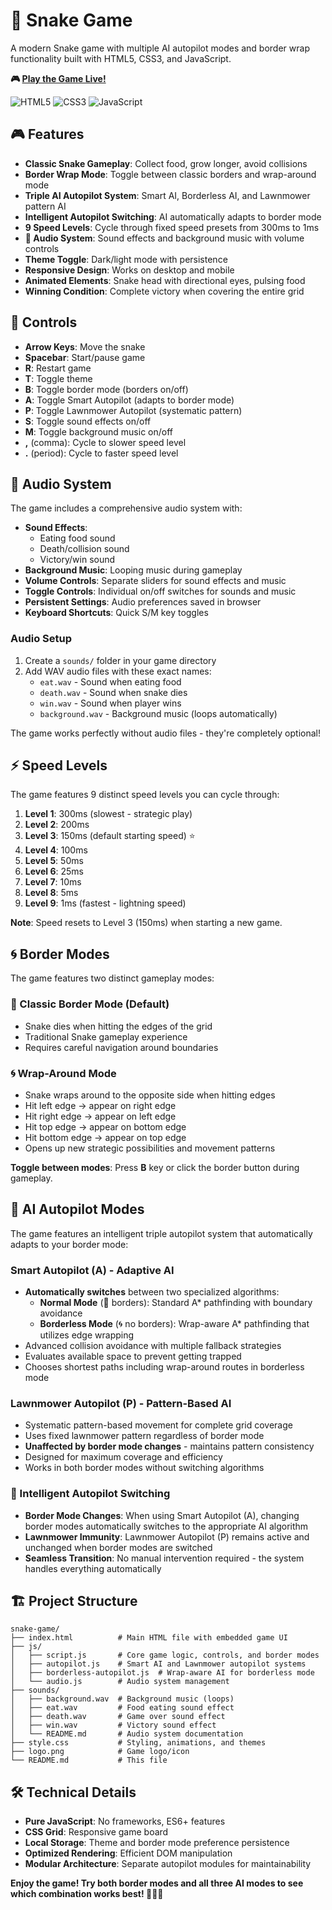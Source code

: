 # 🐍 Snake Game

A modern Snake game with multiple AI autopilot modes and border wrap functionality built with HTML5, CSS3, and JavaScript.

**🎮 [Play the Game Live!](https://foxeronthepath.github.io/snake-game/)**

![HTML5](https://img.shields.io/badge/HTML5-E34F26?logo=html5&logoColor=white) ![CSS3](https://img.shields.io/badge/CSS3-1572B6?logo=css3&logoColor=white) ![JavaScript](https://img.shields.io/badge/JavaScript-F7DF1E?logo=javascript&logoColor=black)

## 🎮 Features

- **Classic Snake Gameplay**: Collect food, grow longer, avoid collisions
- **Border Wrap Mode**: Toggle between classic borders and wrap-around mode
- **Triple AI Autopilot System**: Smart AI, Borderless AI, and Lawnmower pattern AI
- **Intelligent Autopilot Switching**: AI automatically adapts to border mode
- **9 Speed Levels**: Cycle through fixed speed presets from 300ms to 1ms
- **🎵 Audio System**: Sound effects and background music with volume controls
- **Theme Toggle**: Dark/light mode with persistence
- **Responsive Design**: Works on desktop and mobile
- **Animated Elements**: Snake head with directional eyes, pulsing food
- **Winning Condition**: Complete victory when covering the entire grid

## 🎯 Controls

- **Arrow Keys**: Move the snake
- **Spacebar**: Start/pause game
- **R**: Restart game
- **T**: Toggle theme
- **B**: Toggle border mode (borders on/off)
- **A**: Toggle Smart Autopilot (adapts to border mode)
- **P**: Toggle Lawnmower Autopilot (systematic pattern)
- **S**: Toggle sound effects on/off
- **M**: Toggle background music on/off
- **,** (comma): Cycle to slower speed level
- **.** (period): Cycle to faster speed level

## 🎵 Audio System

The game includes a comprehensive audio system with:

- **Sound Effects**: 
  - Eating food sound
  - Death/collision sound  
  - Victory/win sound
- **Background Music**: Looping music during gameplay
- **Volume Controls**: Separate sliders for sound effects and music
- **Toggle Controls**: Individual on/off switches for sounds and music
- **Persistent Settings**: Audio preferences saved in browser
- **Keyboard Shortcuts**: Quick S/M key toggles

### Audio Setup
1. Create a `sounds/` folder in your game directory
2. Add WAV audio files with these exact names:
   - `eat.wav` - Sound when eating food
   - `death.wav` - Sound when snake dies
   - `win.wav` - Sound when player wins  
   - `background.wav` - Background music (loops automatically)

The game works perfectly without audio files - they're completely optional!

## ⚡ Speed Levels

The game features 9 distinct speed levels you can cycle through:

1. **Level 1**: 300ms (slowest - strategic play)
2. **Level 2**: 200ms 
3. **Level 3**: 150ms (default starting speed) ⭐
4. **Level 4**: 100ms
5. **Level 5**: 50ms
6. **Level 6**: 25ms
7. **Level 7**: 10ms
8. **Level 8**: 5ms
9. **Level 9**: 1ms (fastest - lightning speed)

**Note**: Speed resets to Level 3 (150ms) when starting a new game.

## 🌀 Border Modes

The game features two distinct gameplay modes:

### 🚪 Classic Border Mode (Default)
- Snake dies when hitting the edges of the grid
- Traditional Snake gameplay experience
- Requires careful navigation around boundaries

### 🌀 Wrap-Around Mode
- Snake wraps around to the opposite side when hitting edges
- Hit left edge → appear on right edge
- Hit right edge → appear on left edge  
- Hit top edge → appear on bottom edge
- Hit bottom edge → appear on top edge
- Opens up new strategic possibilities and movement patterns

**Toggle between modes**: Press **B** key or click the border button during gameplay.

## 🤖 AI Autopilot Modes

The game features an intelligent triple autopilot system that automatically adapts to your border mode:

### Smart Autopilot (A) - Adaptive AI
- **Automatically switches** between two specialized algorithms:
  - **Normal Mode** (🚪 borders): Standard A* pathfinding with boundary avoidance
  - **Borderless Mode** (🌀 no borders): Wrap-aware A* pathfinding that utilizes edge wrapping
- Advanced collision avoidance with multiple fallback strategies
- Evaluates available space to prevent getting trapped
- Chooses shortest paths including wrap-around routes in borderless mode

### Lawnmower Autopilot (P) - Pattern-Based AI
- Systematic pattern-based movement for complete grid coverage
- Uses fixed lawnmower pattern regardless of border mode
- **Unaffected by border mode changes** - maintains pattern consistency
- Designed for maximum coverage and efficiency
- Works in both border modes without switching algorithms

### 🔄 Intelligent Autopilot Switching
- **Border Mode Changes**: When using Smart Autopilot (A), changing border modes automatically switches to the appropriate AI algorithm
- **Lawnmower Immunity**: Lawnmower Autopilot (P) remains active and unchanged when border modes are switched
- **Seamless Transition**: No manual intervention required - the system handles everything automatically

## 🏗️ Project Structure

```
snake-game/
├── index.html          # Main HTML file with embedded game UI
├── js/
│   ├── script.js       # Core game logic, controls, and border modes
│   ├── autopilot.js    # Smart AI and Lawnmower autopilot systems
│   ├── borderless-autopilot.js  # Wrap-aware AI for borderless mode
│   └── audio.js        # Audio system management
├── sounds/
│   ├── background.wav  # Background music (loops)
│   ├── eat.wav         # Food eating sound effect
│   ├── death.wav       # Game over sound effect
│   ├── win.wav         # Victory sound effect
│   └── README.md       # Audio system documentation
├── style.css           # Styling, animations, and themes
├── logo.png            # Game logo/icon
└── README.md           # This file
```

## 🛠️ Technical Details

- **Pure JavaScript**: No frameworks, ES6+ features
- **CSS Grid**: Responsive game board
- **Local Storage**: Theme and border mode preference persistence
- **Optimized Rendering**: Efficient DOM manipulation
- **Modular Architecture**: Separate autopilot modules for maintainability

**Enjoy the game! Try both border modes and all three AI modes to see which combination works best! 🐍🤖🌀**